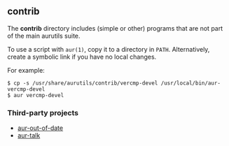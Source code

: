 ## contrib

The __contrib__ directory includes (simple or other) programs that are not part
of the main aurutils suite.

To use a script with `aur(1)`, copy it to a directory in
`PATH`. Alternatively, create a symbolic link if you have no local
changes. 

For example:

```
$ cp -s /usr/share/aurutils/contrib/vercmp-devel /usr/local/bin/aur-vercmp-devel
$ aur vercmp-devel
```

### Third-party projects

* [aur-out-of-date](https://aur.archlinux.org/packages/aur-out-of-date/)
* [aur-talk](https://aur.archlinux.org/packages/aur-talk-git/)
